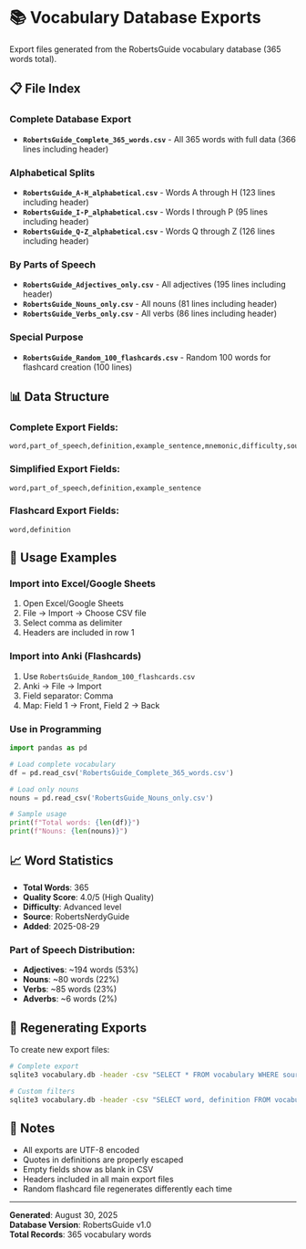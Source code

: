 # 📚 Vocabulary Database Exports

Export files generated from the RobertsGuide vocabulary database (365 words total).

## 📋 **File Index**

### **Complete Database Export**
- **`RobertsGuide_Complete_365_words.csv`** - All 365 words with full data (366 lines including header)

### **Alphabetical Splits** 
- **`RobertsGuide_A-H_alphabetical.csv`** - Words A through H (123 lines including header)
- **`RobertsGuide_I-P_alphabetical.csv`** - Words I through P (95 lines including header)  
- **`RobertsGuide_Q-Z_alphabetical.csv`** - Words Q through Z (126 lines including header)

### **By Parts of Speech**
- **`RobertsGuide_Adjectives_only.csv`** - All adjectives (195 lines including header)
- **`RobertsGuide_Nouns_only.csv`** - All nouns (81 lines including header)
- **`RobertsGuide_Verbs_only.csv`** - All verbs (86 lines including header)

### **Special Purpose**
- **`RobertsGuide_Random_100_flashcards.csv`** - Random 100 words for flashcard creation (100 lines)

## 📊 **Data Structure**

### **Complete Export Fields:**
```csv
word,part_of_speech,definition,example_sentence,mnemonic,difficulty,source,quality_score,date_added
```

### **Simplified Export Fields:**
```csv
word,part_of_speech,definition,example_sentence
```

### **Flashcard Export Fields:**
```csv
word,definition
```

## 🎯 **Usage Examples**

### **Import into Excel/Google Sheets**
1. Open Excel/Google Sheets
2. File → Import → Choose CSV file
3. Select comma as delimiter
4. Headers are included in row 1

### **Import into Anki (Flashcards)**
1. Use `RobertsGuide_Random_100_flashcards.csv`
2. Anki → File → Import
3. Field separator: Comma
4. Map: Field 1 → Front, Field 2 → Back

### **Use in Programming**
```python
import pandas as pd

# Load complete vocabulary
df = pd.read_csv('RobertsGuide_Complete_365_words.csv')

# Load only nouns
nouns = pd.read_csv('RobertsGuide_Nouns_only.csv')

# Sample usage
print(f"Total words: {len(df)}")
print(f"Nouns: {len(nouns)}")
```

## 📈 **Word Statistics**

- **Total Words**: 365
- **Quality Score**: 4.0/5 (High Quality)
- **Difficulty**: Advanced level
- **Source**: RobertsNerdyGuide
- **Added**: 2025-08-29

### **Part of Speech Distribution:**
- **Adjectives**: ~194 words (53%)
- **Nouns**: ~80 words (22%) 
- **Verbs**: ~85 words (23%)
- **Adverbs**: ~6 words (2%)

## 🔄 **Regenerating Exports**

To create new export files:

```bash
# Complete export
sqlite3 vocabulary.db -header -csv "SELECT * FROM vocabulary WHERE source = 'RobertsGuide' ORDER BY word;" > new_export.csv

# Custom filters
sqlite3 vocabulary.db -header -csv "SELECT word, definition FROM vocabulary WHERE part_of_speech = 'noun';" > nouns_only.csv
```

## 📝 **Notes**

- All exports are UTF-8 encoded
- Quotes in definitions are properly escaped
- Empty fields show as blank in CSV
- Headers included in all main export files
- Random flashcard file regenerates differently each time

---

**Generated**: August 30, 2025  
**Database Version**: RobertsGuide v1.0  
**Total Records**: 365 vocabulary words
